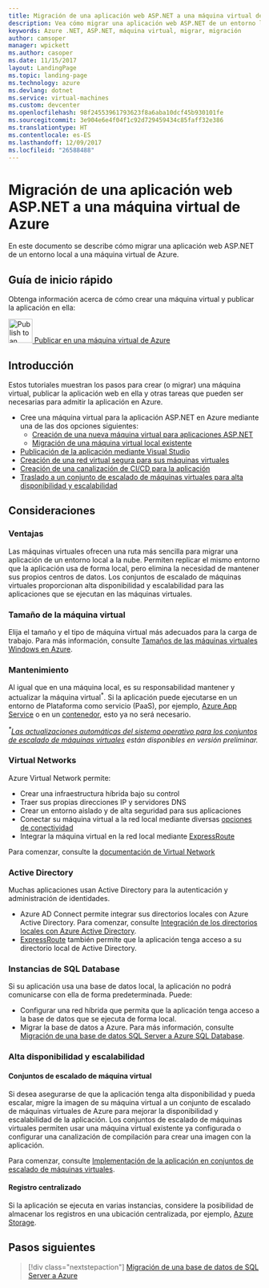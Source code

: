 ```yaml
---
title: Migración de una aplicación web ASP.NET a una máquina virtual de Azure
description: Vea cómo migrar una aplicación web ASP.NET de un entorno local a una máquina virtual de Azure.
keywords: Azure .NET, ASP.NET, máquina virtual, migrar, migración
author: camsoper
manager: wpickett
ms.author: casoper
ms.date: 11/15/2017
layout: LandingPage
ms.topic: landing-page
ms.technology: azure
ms.devlang: dotnet
ms.service: virtual-machines
ms.custom: devcenter
ms.openlocfilehash: 98f24553961793623f8a6aba10dcf45b930101fe
ms.sourcegitcommit: 3e904e6e4f04f1c92d729459434c85faff32e386
ms.translationtype: HT
ms.contentlocale: es-ES
ms.lasthandoff: 12/09/2017
ms.locfileid: "26588488"
---
```

# <a name="migrate-an-aspnet-web-application-to-an-azure-virtual-machine"></a>Migración de una aplicación web ASP.NET a una máquina virtual de Azure

En este documento se describe cómo migrar una aplicación web ASP.NET de un entorno local a una máquina virtual de Azure.

## <a name="quickstart"></a>Guía de inicio rápido

Obtenga información acerca de cómo crear una máquina virtual y publicar la aplicación en ella:

<div class="ico48Case">
    <div class="ico48Link">
        <a href="https://tutorials.visualstudio.com/aspnet-vm/intro">
            <img width="48" height="48" alt="Publish to an Azure VM" src="https://docs.microsoft.com/azure/media/index/virtualmachine.svg">
            <span>Publicar en una máquina virtual de Azure</span>
        </a>
    </div>
</div>

## <a name="get-started"></a>Introducción

Estos tutoriales muestran los pasos para crear (o migrar) una máquina virtual, publicar la aplicación web en ella y otras tareas que pueden ser necesarias para admitir la aplicación en Azure.

- Cree una máquina virtual para la aplicación ASP.NET en Azure mediante una de las dos opciones siguientes:
    - [Creación de una nueva máquina virtual para aplicaciones ASP.NET](https://go.microsoft.com/fwlink/?linkid=863237)
    - [Migración de una máquina virtual local existente](https://docs.microsoft.com/azure/site-recovery/tutorial-migrate-on-premises-to-azure)
- [Publicación de la aplicación mediante Visual Studio](https://go.microsoft.com/fwlink/?linkid=863240)
- [Creación de una red virtual segura para sus máquinas virtuales](https://docs.microsoft.com/azure/virtual-network/virtual-network-get-started-vnet-subnet)
- [Creación de una canalización de CI/CD para la aplicación](https://docs.microsoft.com/vsts/build-release/apps/cd/deploy-webdeploy-iis-deploygroups)
- [Traslado a un conjunto de escalado de máquinas virtuales para alta disponibilidad y escalabilidad](https://docs.microsoft.com/azure/virtual-machine-scale-sets/virtual-machine-scale-sets-deploy-app)

## <a name="considerations"></a>Consideraciones

### <a name="benefits"></a>Ventajas

Las máquinas virtuales ofrecen una ruta más sencilla para migrar una aplicación de un entorno local a la nube.  Permiten replicar el mismo entorno que la aplicación usa de forma local, pero elimina la necesidad de mantener sus propios centros de datos.  Los conjuntos de escalado de máquinas virtuales proporcionan alta disponibilidad y escalabilidad para las aplicaciones que se ejecutan en las máquinas virtuales.

### <a name="virtual-machine-size"></a>Tamaño de la máquina virtual

Elija el tamaño y el tipo de máquina virtual más adecuados para la carga de trabajo.  Para más información, consulte [Tamaños de las máquinas virtuales Windows en Azure](https://docs.microsoft.com/azure/virtual-machines/windows/sizes).

### <a name="maintenance"></a>Mantenimiento

Al igual que en una máquina local, es su responsabilidad mantener y actualizar la máquina virtual<sup>&#42;</sup>.  Si la aplicación puede ejecutarse en un entorno de Plataforma como servicio (PaaS), por ejemplo, [Azure App Service](https://docs.microsoft.com/azure/app-service/) o en un [contenedor](https://docs.microsoft.com/azure/app-service/containers/), esto ya no será necesario.

*<sup>&#42;</sup>[Las actualizaciones automáticas del sistema operativo para los conjuntos de escalado de máquinas virtuales](https://docs.microsoft.com/azure/virtual-machine-scale-sets/virtual-machine-scale-sets-automatic-upgrade) están disponibles en versión preliminar.*

### <a name="virtual-networks"></a>Virtual Networks

Azure Virtual Network permite:
- Crear una infraestructura híbrida bajo su control
- Traer sus propias direcciones IP y servidores DNS
- Crear un entorno aislado y de alta seguridad para sus aplicaciones
- Conectar su máquina virtual a la red local mediante diversas [opciones de conectividad](https://docs.microsoft.com/azure/vpn-gateway/vpn-gateway-about-vpngateways#s2smulti)
- Integrar la máquina virtual en la red local mediante [ExpressRoute](https://azure.microsoft.com/services/expressroute/)

Para comenzar, consulte la [documentación de Virtual Network](https://docs.microsoft.com/azure/virtual-network/)

### <a name="active-directory"></a>Active Directory
Muchas aplicaciones usan Active Directory para la autenticación y administración de identidades.  
- Azure AD Connect permite integrar sus directorios locales con Azure Active Directory.  Para comenzar, consulte [Integración de los directorios locales con Azure Active Directory](https://docs.microsoft.com/azure/active-directory/connect/active-directory-aadconnect).  
- [ExpressRoute](https://azure.microsoft.com/services/expressroute/) también permite que la aplicación tenga acceso a su directorio local de Active Directory.

### <a name="sql-databases"></a>Instancias de SQL Database

Si su aplicación usa una base de datos local, la aplicación no podrá comunicarse con ella de forma predeterminada. Puede:
- Configurar una red híbrida que permita que la aplicación tenga acceso a la base de datos que se ejecuta de forma local.  
- Migrar la base de datos a Azure.  Para más información, consulte [Migración de una base de datos SQL Server a Azure SQL Database](dotnet-howto-migrate-sql.md).

### <a name="high-availability-and-scalability"></a>Alta disponibilidad y escalabilidad

#### <a name="virtual-machine-scale-sets"></a>Conjuntos de escalado de máquina virtual
Si desea asegurarse de que la aplicación tenga alta disponibilidad y pueda escalar, migre la imagen de su máquina virtual a un conjunto de escalado de máquinas virtuales de Azure para mejorar la disponibilidad y escalabilidad de la aplicación.  Los conjuntos de escalado de máquinas virtuales permiten usar una máquina virtual existente ya configurada o configurar una canalización de compilación para crear una imagen con la aplicación.  

Para comenzar, consulte [Implementación de la aplicación en conjuntos de escalado de máquinas virtuales](https://docs.microsoft.com/azure/virtual-machine-scale-sets/virtual-machine-scale-sets-deploy-app).

#### <a name="centralized-logging"></a>Registro centralizado
Si la aplicación se ejecuta en varias instancias, considere la posibilidad de almacenar los registros en una ubicación centralizada, por ejemplo, [Azure Storage](https://docs.microsoft.com/azure/storage/).

## <a name="next-steps"></a>Pasos siguientes

> [!div class="nextstepaction"]
> [Migración de una base de datos de SQL Server a Azure](dotnet-howto-migrate-sql.md)
